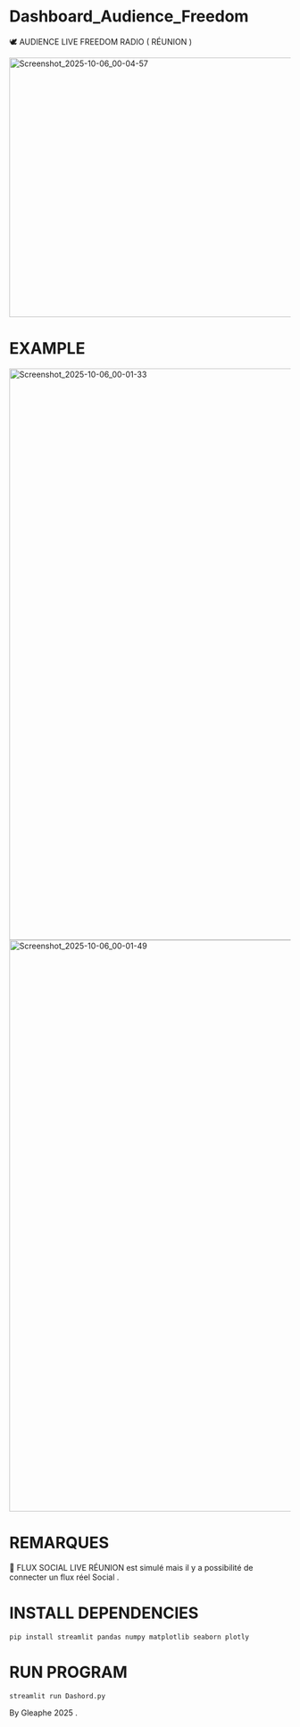 # Dashboard_Audience_Freedom
🕊️ AUDIENCE LIVE FREEDOM RADIO ( RÉUNION )

<img width="662" height="465" alt="Screenshot_2025-10-06_00-04-57" src="https://github.com/user-attachments/assets/95788515-4642-4899-935a-263bb69107bd" />

# EXAMPLE 

<img width="1280" height="1024" alt="Screenshot_2025-10-06_00-01-33" src="https://github.com/user-attachments/assets/de1feecc-d897-4e7c-97f1-b10ca6271307" />
<img width="1280" height="1024" alt="Screenshot_2025-10-06_00-01-49" src="https://github.com/user-attachments/assets/97efe8e6-aa97-4c9b-aef9-5f1415a7f916" />

# REMARQUES 

💬 FLUX SOCIAL LIVE RÉUNION est simulé mais il y a possibilité de connecter un flux réel Social . 

# INSTALL DEPENDENCIES 

    pip install streamlit pandas numpy matplotlib seaborn plotly

# RUN PROGRAM

    streamlit run Dashord.py

By Gleaphe 2025 .
